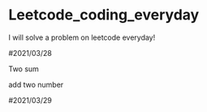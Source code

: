 # Leetcode_coding_everyday

I will solve a problem on leetcode everyday!

#2021/03/28

Two sum

add two number

#2021/03/29
